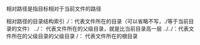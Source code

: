    相对路径是指目标相对于当前文件的路径

   相对路径的目录结构索引
        ./：代表文件所在的目录（可以省略不写，./等于当前目录的文件）
        ../： 代表文件所在的父级目录，就是比当前目录高一层
        ../../：代表文件所在的父级目录的父级目录
        /： 代表文件所在的根目录
